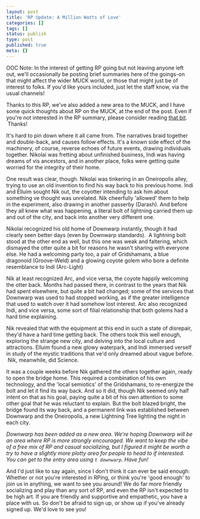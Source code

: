 ```yaml
---
layout: post
title: 'RP Update: A Million Watts of Love'
categories: []
tags: []
status: publish
type: post
published: true
meta: {}
---
```


OOC Note: In the interest of getting RP going but not leaving anyone left out, we'll occasionally be posting brief summaries here of the goings-on that might affect the wider MUCK world, or those that might just be of interest to folks. If you'd like yours included, just let the staff know, via the usual channels!

Thanks to this RP, we've also added a new area to the MUCK, and I have some quick thoughts about RP on the MUCK, at the end of the post. Even if you're not interested in the RP summary, please consider reading [that bit](#downwarp-area-info).  Thanks!

It's hard to pin down where it all came from. The narratives braid together and double-back, and causes follow effects. It's a known side effect of the machinery, of course, reverse echoes of future events, drawing individuals together. Nikolai was fretting about unfinished business, Indi was having dreams of vis ancestors, and in another place, folks were getting quite worried for the integrity of their home.

One result was clear, though. Nikolai was tinkering in an Oneiropolis alley, trying to use an old invention to find his way back to his previous home. Indi and Elluim sought Nik out, the coyotter intending to ask him about something ve thought was unrelated. Nik cheerfully 'allowed' them to help in the experiment, also drawing in another passerby (Darash). And before they all knew what was happening, a literal bolt of lightning carried them up and out of the city, and back into another very different one.

Nikolai recognized his old home of Downwarp instantly, though it had clearly seen better days (even by Downwarp standards).  A lightning bolt stood at the other end as well, but this one was weak and faltering, which dismayed the otter quite a bit for reasons he wasn't sharing with everyone else. He had a welcoming party too, a pair of Gridshamans, a blue dragonoid (Groove-Weld) and a glowing coyote golem who bore a definite resemblance to Indi (Arc-Light)

Nik at least recognized Arc, and vice versa, the coyote happily welcoming the otter back. Months had passed there, in contrast to the years that Nik had spent elsewhere, but quite a bit had changed; some of the services that Downwarp was used to had stopped working, as if the greater intelligence that used to watch over it had somehow lost interest. Arc also recognized Indi, and vice versa, some sort of filial relationship that both golems had a hard time explaining.

Nik revealed that with the equipment at this end in such a state of disrepair, they'd have a hard time getting back. The others took this well enough, exploring the strange new city, and delving into the local culture and attractions. Elluim found a new glowy waterpark, and Indi immersed verself in study of the mystic traditions that ve'd only dreamed about vague before.  Nik, meanwhile, did Science.

It was a couple weeks before Nik gathered the others together again, ready to open the bridge home. This required a combination of his own technology, and the 'local semiotics' of the Gridshamans, to re-energize the bolt and let it find its way back. And so it did, though Nik seemed only half intent on that as his goal, paying quite a bit of his own attention to some other goal that he was reluctant to explain. But the bolt blazed bright, the bridge found its way back, and a permanent link was established between Downwarp and the Oneiropolis, a new Lightning Tree lighting the night in each city.

<a name="downwarp-area-info"/>*Downwarp has been added as a new area. We're hoping Downwarp will be an area where RP is more strongly encouraged. We want to keep the vibe of a free mix of RP and casual socializing, but I figured it might be worth a try to have a slightly more plotty area for people to head to if interested. You can get to the entry area using `t downwarp`. Have fun!*

And I'd just like to say again, since I don't think it can ever be said enough: Whether or not you're interested in RPing, or think you're 'good enough' to join us in anything, we want to see you around! We do far more friendly socializing and play than any sort of RP, and even the RP isn't expected to be high art. If you are friendly and supportive and empathetic, you have a place with us. So don't be afraid to sign up, or show up if you've already signed up. We'd love to see you! 
